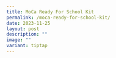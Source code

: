 ```yaml
---
title: MoCa Ready For School Kit
permalink: /moca-ready-for-school-kit/
date: 2023-11-25
layout: post
description: ""
image: ""
variant: tiptap
---
```

